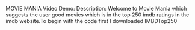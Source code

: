 MOVIE MANIA
Video Demo:
Description:
  Welcome to Movie Mania which suggests the user good movies which is in the top 250 imdb ratings in the imdb website.To begin with the code first I downloaded IMBDTop250
